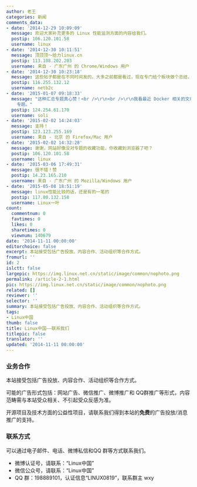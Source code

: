 ```yaml
---
author: 老王
categories: 新闻
comments_data:
- date: '2014-12-29 10:09:09'
  message: 欢迎大家补充更多的 Linux 性能监测方面的内容给我们。
  postip: 106.120.101.58
  username: linux
- date: '2014-12-30 10:11:51'
  message: 顶顶顶～给力linux.cn
  postip: 113.108.202.203
  username: 来自 - 广东广州 的 Chrome/Windows 用户
- date: '2014-12-30 10:23:18'
  message: 这些帖子都是在不同时间发的，大多之前都是看过，现在专门给个板块做个总结，很不错的，已添加到收藏夹。
  postip: 116.255.132.12
  username: netb2c
- date: '2015-01-07 09:18:33'
  message: "这种汇总专题真心赞！<br />\r\n<br />\r\n我看最近 Docker 相关的文章也不少，似乎也可以弄个 Docker 专题。或者弄个更大的&nbsp;&nbsp;DevOps
    专题。"
  postip: 124.254.61.170
  username: soli
- date: '2015-02-02 14:24:03'
  message: 支持！
  postip: 123.123.255.169
  username: 来自 - 北京 的 Firefox/Mac 用户
- date: '2015-02-02 14:32:28'
  message: 谢谢，网站好像没对专题的收藏功能，你收藏到浏览器了吧？
  postip: 106.120.101.58
  username: linux
- date: '2015-03-06 17:49:31'
  message: 很不错！赞
  postip: 14.23.165.210
  username: 来自 - 广东广州 的 Mozilla/Windows 用户
- date: '2015-05-08 18:51:19'
  message: linux性能比较的话，还是有的一笔的
  postip: 117.80.132.158
  username: Linux一叶
count:
  commentnum: 0
  favtimes: 0
  likes: 0
  sharetimes: 0
  viewnum: 140679
date: '2014-11-11 00:00:00'
editorchoice: false
excerpt: 本站接受包括广告投放、内容合作、活动组织等合作方式。
fromurl: ''
id: 2
islctt: false
largepic: https://img.linux.net.cn/static/image/common/nophoto.png
permalink: /article-2-1.html
pic: https://img.linux.net.cn/static/image/common/nophoto.png
related: []
reviewer: ''
selector: ''
summary: 本站接受包括广告投放、内容合作、活动组织等合作方式。
tags:
- Linux中国
thumb: false
title: Linux中国——联系我们
titlepic: false
translator: ''
updated: '2014-11-11 00:00:00'
---
```


### 业务合作


本站接受包括广告投放、内容合作、活动组织等合作方式。


可能的广告形式包括：网站广告、微信推广、微博推广和 QQ群推广等形式，内容范畴需与本站受众相关、不引起受众反感为准。


开源项目及技术方面的公益性项目，请联系我们得到本站的**免费**的广告投放/消息推广的支持。


### 联系方式


可以通过电子邮件、电话、微博私信和QQ 群等方式联系我们。


* 微博认证号，请联系：“Linux中国”
* 微信公众号，请联系：“Linux中国”
* QQ 群：198889101，认证信息“LINUX0819”，联系群主 wxy